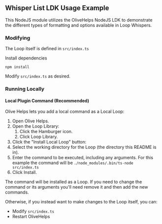 ## Whisper List LDK Usage Example
This NodeJS module utilizes the OliveHelps NodeJS LDK to demonstrate the different types of formatting and options available in Loop Whispers.

### Modifying
The Loop itself is defined in `src/index.ts`

Install dependencies
```shell
npm install
```

Modify `src/index.ts` as desired.

### Running Locally

#### Local Plugin Command (Recommended)

Olive Helps lets you add a local command as a Local Loop:

1. Open Olive Helps.
2. Open the Loop Library:
   1. Click the Hamburger icon.
   2. Click Loop Library.
3. Click the "Install Local Loop" button:
4. Select the working directory for the Loop (the directory this README is in).
5. Enter the command to be executed, including any arguments. For this example the command will be `./node_modules/.bin/ts-node src/index.ts`
6. Click Install.

The command will be installed as a Loop. If you need to change the command or its arguments you'll need remove it and then add the new commands.

Otherwise, if you instead want to make changes to the Loop itself, you can:
- Modify `src/index.ts`
- Restart OliveHelps
